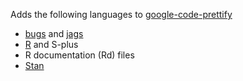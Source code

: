 Adds the following languages to [google-code-prettify](http://code.google.com/p/google-code-prettify/)

- [bugs](http://www.openbugs.info/w/) and [jags](http://mcmc-jags.sourceforge.net/)
- [R](http://cran.r-project.org/) and S-plus
- R documentation (Rd) files
- [Stan](http://code.google.com/p/stan/) 

